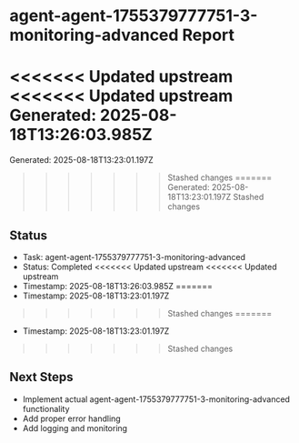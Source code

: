 # agent-agent-1755379777751-3-monitoring-advanced Report

<<<<<<< Updated upstream
<<<<<<< Updated upstream
Generated: 2025-08-18T13:26:03.985Z
=======
Generated: 2025-08-18T13:23:01.197Z
>>>>>>> Stashed changes
=======
Generated: 2025-08-18T13:23:01.197Z
>>>>>>> Stashed changes

## Status
- Task: agent-agent-1755379777751-3-monitoring-advanced
- Status: Completed
<<<<<<< Updated upstream
<<<<<<< Updated upstream
- Timestamp: 2025-08-18T13:26:03.985Z
=======
- Timestamp: 2025-08-18T13:23:01.197Z
>>>>>>> Stashed changes
=======
- Timestamp: 2025-08-18T13:23:01.197Z
>>>>>>> Stashed changes

## Next Steps
- Implement actual agent-agent-1755379777751-3-monitoring-advanced functionality
- Add proper error handling
- Add logging and monitoring
